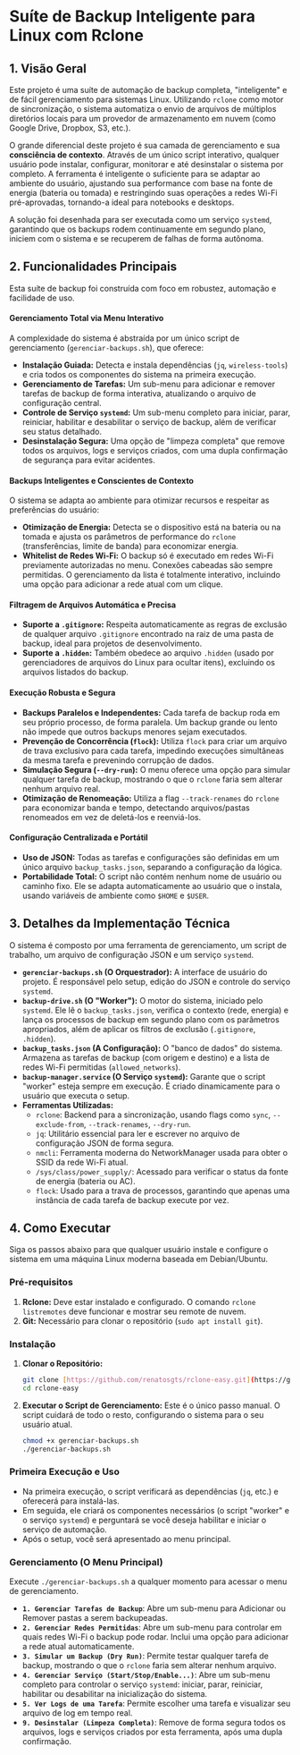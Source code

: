 # Suíte de Backup Inteligente para Linux com Rclone

## 1. Visão Geral

Este projeto é uma suíte de automação de backup completa, "inteligente" e de fácil gerenciamento para sistemas Linux. Utilizando `rclone` como motor de sincronização, o sistema automatiza o envio de arquivos de múltiplos diretórios locais para um provedor de armazenamento em nuvem (como Google Drive, Dropbox, S3, etc.).

O grande diferencial deste projeto é sua camada de gerenciamento e sua **consciência de contexto**. Através de um único script interativo, qualquer usuário pode instalar, configurar, monitorar e até desinstalar o sistema por completo. A ferramenta é inteligente o suficiente para se adaptar ao ambiente do usuário, ajustando sua performance com base na fonte de energia (bateria ou tomada) e restringindo suas operações a redes Wi-Fi pré-aprovadas, tornando-a ideal para notebooks e desktops.

A solução foi desenhada para ser executada como um serviço `systemd`, garantindo que os backups rodem continuamente em segundo plano, iniciem com o sistema e se recuperem de falhas de forma autônoma.

## 2. Funcionalidades Principais

Esta suíte de backup foi construída com foco em robustez, automação e facilidade de uso.

#### Gerenciamento Total via Menu Interativo
A complexidade do sistema é abstraída por um único script de gerenciamento (`gerenciar-backups.sh`), que oferece:
-   **Instalação Guiada:** Detecta e instala dependências (`jq`, `wireless-tools`) e cria todos os componentes do sistema na primeira execução.
-   **Gerenciamento de Tarefas:** Um sub-menu para adicionar e remover tarefas de backup de forma interativa, atualizando o arquivo de configuração central.
-   **Controle de Serviço `systemd`:** Um sub-menu completo para iniciar, parar, reiniciar, habilitar e desabilitar o serviço de backup, além de verificar seu status detalhado.
-   **Desinstalação Segura:** Uma opção de "limpeza completa" que remove todos os arquivos, logs e serviços criados, com uma dupla confirmação de segurança para evitar acidentes.

#### Backups Inteligentes e Conscientes de Contexto
O sistema se adapta ao ambiente para otimizar recursos e respeitar as preferências do usuário:
-   **Otimização de Energia:** Detecta se o dispositivo está na bateria ou na tomada e ajusta os parâmetros de performance do `rclone` (transferências, limite de banda) para economizar energia.
-   **Whitelist de Redes Wi-Fi:** O backup só é executado em redes Wi-Fi previamente autorizadas no menu. Conexões cabeadas são sempre permitidas. O gerenciamento da lista é totalmente interativo, incluindo uma opção para adicionar a rede atual com um clique.

#### Filtragem de Arquivos Automática e Precisa
-   **Suporte a `.gitignore`:** Respeita automaticamente as regras de exclusão de qualquer arquivo `.gitignore` encontrado na raiz de uma pasta de backup, ideal para projetos de desenvolvimento.
-   **Suporte a `.hidden`:** Também obedece ao arquivo `.hidden` (usado por gerenciadores de arquivos do Linux para ocultar itens), excluindo os arquivos listados do backup.

#### Execução Robusta e Segura
-   **Backups Paralelos e Independentes:** Cada tarefa de backup roda em seu próprio processo, de forma paralela. Um backup grande ou lento não impede que outros backups menores sejam executados.
-   **Prevenção de Concorrência (`flock`):** Utiliza `flock` para criar um arquivo de trava exclusivo para cada tarefa, impedindo execuções simultâneas da mesma tarefa e prevenindo corrupção de dados.
-   **Simulação Segura (`--dry-run`):** O menu oferece uma opção para simular qualquer tarefa de backup, mostrando o que o `rclone` faria sem alterar nenhum arquivo real.
-   **Otimização de Renomeação:** Utiliza a flag `--track-renames` do `rclone` para economizar banda e tempo, detectando arquivos/pastas renomeados em vez de deletá-los e reenviá-los.

#### Configuração Centralizada e Portátil
-   **Uso de JSON:** Todas as tarefas e configurações são definidas em um único arquivo `backup_tasks.json`, separando a configuração da lógica.
-   **Portabilidade Total:** O script não contém nenhum nome de usuário ou caminho fixo. Ele se adapta automaticamente ao usuário que o instala, usando variáveis de ambiente como `$HOME` e `$USER`.

## 3. Detalhes da Implementação Técnica

O sistema é composto por uma ferramenta de gerenciamento, um script de trabalho, um arquivo de configuração JSON e um serviço `systemd`.

-   **`gerenciar-backups.sh` (O Orquestrador):** A interface de usuário do projeto. É responsável pelo setup, edição do JSON e controle do serviço `systemd`.
-   **`backup-drive.sh` (O "Worker"):** O motor do sistema, iniciado pelo `systemd`. Ele lê o `backup_tasks.json`, verifica o contexto (rede, energia) e lança os processos de backup em segundo plano com os parâmetros apropriados, além de aplicar os filtros de exclusão (`.gitignore`, `.hidden`).
-   **`backup_tasks.json` (A Configuração):** O "banco de dados" do sistema. Armazena as tarefas de backup (com origem e destino) e a lista de redes Wi-Fi permitidas (`allowed_networks`).
-   **`backup-manager.service` (O Serviço `systemd`):** Garante que o script "worker" esteja sempre em execução. É criado dinamicamente para o usuário que executa o setup.
-   **Ferramentas Utilizadas:**
    -   `rclone`: Backend para a sincronização, usando flags como `sync`, `--exclude-from`, `--track-renames`, `--dry-run`.
    -   `jq`: Utilitário essencial para ler e escrever no arquivo de configuração JSON de forma segura.
    -   `nmcli`: Ferramenta moderna do NetworkManager usada para obter o SSID da rede Wi-Fi atual.
    -   `/sys/class/power_supply/`: Acessado para verificar o status da fonte de energia (bateria ou AC).
    -   `flock`: Usado para a trava de processos, garantindo que apenas uma instância de cada tarefa de backup execute por vez.

## 4. Como Executar

Siga os passos abaixo para que qualquer usuário instale e configure o sistema em uma máquina Linux moderna baseada em Debian/Ubuntu.

### Pré-requisitos

1.  **Rclone:** Deve estar instalado e configurado. O comando `rclone listremotes` deve funcionar e mostrar seu remote de nuvem.
2.  **Git:** Necessário para clonar o repositório (`sudo apt install git`).

### Instalação

1.  **Clonar o Repositório:**
    ```bash
    git clone [https://github.com/renatosgts/rclone-easy.git](https://github.com/renatosgts/rclone-easy.git)
    cd rclone-easy
    ```

2.  **Executar o Script de Gerenciamento:**
    Este é o único passo manual. O script cuidará de todo o resto, configurando o sistema para o seu usuário atual.
    ```bash
    chmod +x gerenciar-backups.sh
    ./gerenciar-backups.sh
    ```

### Primeira Execução e Uso

-   Na primeira execução, o script verificará as dependências (`jq`, etc.) e oferecerá para instalá-las.
-   Em seguida, ele criará os componentes necessários (o script "worker" e o serviço `systemd`) e perguntará se você deseja habilitar e iniciar o serviço de automação.
-   Após o setup, você será apresentado ao menu principal.

### Gerenciamento (O Menu Principal)

Execute `./gerenciar-backups.sh` a qualquer momento para acessar o menu de gerenciamento.

-   **`1. Gerenciar Tarefas de Backup`**: Abre um sub-menu para Adicionar ou Remover pastas a serem backupeadas.
-   **`2. Gerenciar Redes Permitidas`**: Abre um sub-menu para controlar em quais redes Wi-Fi o backup pode rodar. Inclui uma opção para adicionar a rede atual automaticamente.
-   **`3. Simular um Backup (Dry Run)`**: Permite testar qualquer tarefa de backup, mostrando o que o `rclone` faria sem alterar nenhum arquivo.
-   **`4. Gerenciar Serviço (Start/Stop/Enable...)`**: Abre um sub-menu completo para controlar o serviço `systemd`: iniciar, parar, reiniciar, habilitar ou desabilitar na inicialização do sistema.
-   **`5. Ver Logs de uma Tarefa`**: Permite escolher uma tarefa e visualizar seu arquivo de log em tempo real.
-   **`9. Desinstalar (Limpeza Completa)`**: Remove de forma segura todos os arquivos, logs e serviços criados por esta ferramenta, após uma dupla confirmação.